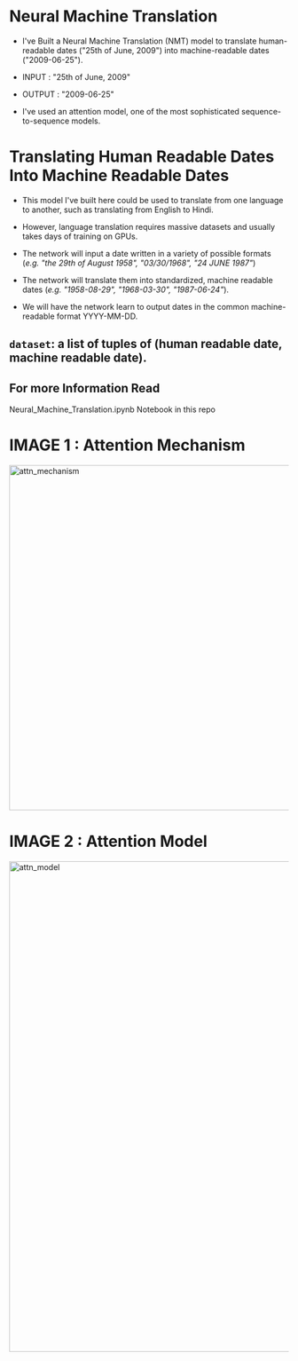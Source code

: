 # Neural Machine Translation

 

* I've Built a Neural Machine Translation (NMT) model to translate human-readable dates ("25th of June, 2009") into machine-readable dates ("2009-06-25"). 

* INPUT : "25th of June, 2009"
* OUTPUT : "2009-06-25"

* I've used an attention model, one of the most sophisticated sequence-to-sequence models. 

# Translating Human Readable Dates Into Machine Readable Dates

* This model I've built here could be used to translate from one language to another, such as translating from English to Hindi.

* However, language translation requires massive datasets and usually takes days of training on GPUs. 

* The network will input a date written in a variety of possible formats (*e.g. "the 29th of August 1958", "03/30/1968", "24 JUNE 1987"*) 

* The network will translate them into standardized, machine readable dates (*e.g. "1958-08-29", "1968-03-30", "1987-06-24"*). 
* We will have the network learn to output dates in the common machine-readable format YYYY-MM-DD. 

## `dataset`: a list of tuples of (human readable date, machine readable date).

## For more Information Read  

Neural_Machine_Translation.ipynb Notebook in this repo

# IMAGE 1 : Attention Mechanism

<img width="622" alt="attn_mechanism" src="https://user-images.githubusercontent.com/68388179/126276485-12c3c58b-056f-47e7-b88c-7ad04a41584c.png">

# IMAGE 2 : Attention Model 
<img width="884" alt="attn_model" src="https://user-images.githubusercontent.com/68388179/126276496-39f96a62-8307-4ad4-b179-be07dd202d92.png">
